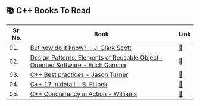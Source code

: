 ## 📚 C++ Books To Read

| Sr. No. | Book |Link |
|-----| --------| -----|
| 01. | [But how do it know?  - J. Clark Scott]() | [📖]()
| 02. | [Design Patterns:  Elements of Reusable Object-Oriented Software - Erich Gamma]() | [📖]()
| 03. | [C++ Best practices - Jason Turner]() | [📖]()
| 04. | [C++ 17 in detail - B. Filipek]() | [📖]()
| 05. | [C++ Concurrency in Action - Williams]() | [📖]()
